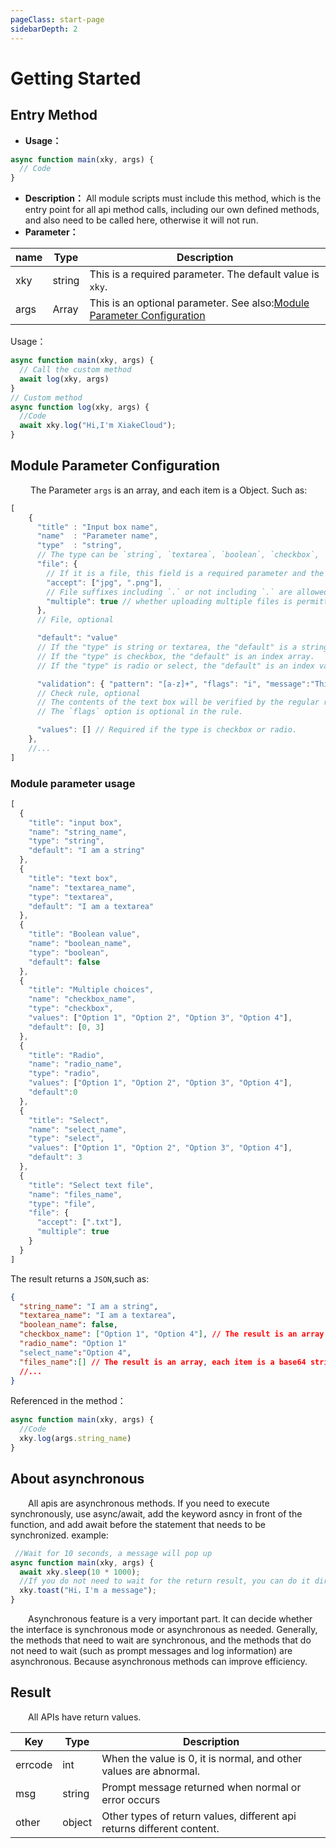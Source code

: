 ```yaml
---
pageClass: start-page
sidebarDepth: 2
---
```


# Getting Started

## Entry Method

* **Usage：**
```javascript
async function main(xky, args) {
  // Code
}
```

* **Description：** All module scripts must include this method, which is the entry point for all api method calls, including our own defined methods, and also need to be called here, otherwise it will not run.
* **Parameter：**

name | Type | Description
------------ | ------------- | -------------
xky| string | This is a required parameter. The default value is `xky`.
args| Array | This is an optional parameter. See also:[Module Parameter Configuration](/api/Module.html)

Usage：

```javascript
async function main(xky, args) {
  // Call the custom method
  await log(xky, args)
}
// Custom method
async function log(xky, args) {
  //Code
  await xky.log("Hi,I'm XiakeCloud");
}
```
## Module Parameter Configuration
&emsp;&emsp; The Parameter `args` is an array, and each item is a Object. Such as:

```javascript
[
    {
      "title" : "Input box name",
      "name"  : "Parameter name",
      "type"  : "string",
      // The type can be `string`, `textarea`, `boolean`, `checkbox`, `radio`, `select`
      "file": {
        // If it is a file, this field is a required parameter and the `type` will be ignored.
        "accept": ["jpg", ".png"],
        // File suffixes including `.` or not including `.` are allowed, such as `jpg`, `.jpg`
        "multiple": true // whether uploading multiple files is permitted.
      },
      // File, optional

      "default": "value"
      // If the "type" is string or textarea, the "default" is a string.
      // If the "type" is checkbox, the "default" is an index array.
      // If the "type" is radio or select, the "default" is an index value.

      "validation": { "pattern": "[a-z]+", "flags": "i", "message":"This input box can only enter letters."},
      // Check rule, optional
      // The contents of the text box will be verified by the regular rule generated by new RegExp(pattern, flags).
      // The `flags` option is optional in the rule.

      "values": [] // Required if the type is checkbox or radio.
    },
    //...
]
```
### Module parameter usage

```javascript
[
  {
    "title": "input box",
    "name": "string_name",
    "type": "string",
    "default": "I am a string"
  },
  {
    "title": "text box",
    "name": "textarea_name",
    "type": "textarea",
    "default": "I am a textarea"
  },
  {
    "title": "Boolean value",
    "name": "boolean_name",
    "type": "boolean",
    "default": false
  },
  {
    "title": "Multiple choices",
    "name": "checkbox_name",
    "type": "checkbox",
    "values": ["Option 1", "Option 2", "Option 3", "Option 4"],
    "default": [0, 3]
  },
  {
    "title": "Radio",
    "name": "radio_name",
    "type": "radio",
    "values": ["Option 1", "Option 2", "Option 3", "Option 4"],
    "default":0
  },
  {
    "title": "Select",
    "name": "select_name",
    "type": "select",
    "values": ["Option 1", "Option 2", "Option 3", "Option 4"],
    "default": 3
  },
  {
    "title": "Select text file",
    "name": "files_name",
    "type": "file",
    "file": {
      "accept": [".txt"],
      "multiple": true
    }
  }
]
```

The result returns a `JSON`,such as:

```json
{
  "string_name": "I am a string",
  "textarea_name": "I am a textarea",
  "boolean_name": false,
  "checkbox_name": ["Option 1", "Option 4"], // The result is an array
  "radio_name": "Option 1"
  "select_name":"Option 4",
  "files_name":[] // The result is an array, each item is a base64 string.
  //...
}
```

Referenced in the method：

```javascript
async function main(xky, args) {
  //Code
  xky.log(args.string_name)
}
```


## About asynchronous
&emsp;&emsp;All apis are asynchronous methods. If you need to execute synchronously, use async/await, add the keyword asncy in front of the function, and add await before the statement that needs to be synchronized. example:
```javascript
 //Wait for 10 seconds, a message will pop up
async function main(xky, args) {
  await xky.sleep(10 * 1000); 
  //If you do not need to wait for the return result, you can do it directly without adding the keyword await.
  xky.toast("Hi，I'm a message");
}
```
&emsp;&emsp;Asynchronous feature is a very important part. It can decide whether the interface is synchronous mode or asynchronous as needed. Generally, the methods that need to wait are synchronous, and the methods that do not need to wait (such as prompt messages and log information) are asynchronous. Because asynchronous methods can improve efficiency.

## Result

&emsp;&emsp;All APIs have return values.

Key | Type | Description
------------ | ------------- | -------------
errcode| int | When the value is 0, it is normal, and other values are abnormal.
msg| string | Prompt message returned when normal or error occurs
other | object | Other types of return values, different api returns different content.
